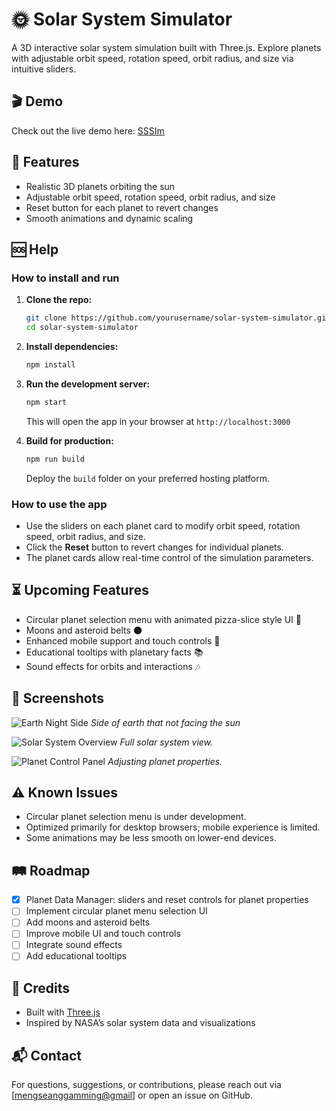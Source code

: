 

# 🌞 Solar System Simulator

A 3D interactive solar system simulation built with Three.js. Explore planets with adjustable orbit speed, rotation speed, orbit radius, and size via intuitive sliders.
## 🎬 Demo

Check out the live demo here: [SSSIm](https://sssim.netlify.app)


## 🚀 Features

- Realistic 3D planets orbiting the sun
- Adjustable orbit speed, rotation speed, orbit radius, and size
- Reset button for each planet to revert changes
- Smooth animations and dynamic scaling

## 🆘 Help

### How to install and run

1. **Clone the repo:**
   ```bash
   git clone https://github.com/yourusername/solar-system-simulator.git
   cd solar-system-simulator


2. **Install dependencies:**

   ```bash
   npm install
   ```

3. **Run the development server:**

   ```bash
   npm start
   ```

   This will open the app in your browser at `http://localhost:3000`

4. **Build for production:**

   ```bash
   npm run build
   ```

   Deploy the `build` folder on your preferred hosting platform.

### How to use the app

* Use the sliders on each planet card to modify orbit speed, rotation speed, orbit radius, and size.
* Click the **Reset** button to revert changes for individual planets.
* The planet cards allow real-time control of the simulation parameters.

## ⏳ Upcoming Features

* Circular planet selection menu with animated pizza-slice style UI 🍕
* Moons and asteroid belts 🌑
* Enhanced mobile support and touch controls 📱
* Educational tooltips with planetary facts 📚
* Sound effects for orbits and interactions 🎶

## 📸 Screenshots
![Earth Night Side](https://github.com/user-attachments/assets/afaaa023-fb4f-46f2-ad06-aba11744337f)
*Side of earth that not facing the sun*

![Solar System Overview](https://github.com/user-attachments/assets/ee406895-6703-4259-b50d-62b830cd9e0d)
*Full solar system view.*

![Planet Control Panel](https://github.com/user-attachments/assets/eb088a26-efdc-4c39-995c-a07ad7bfa9d3)
*Adjusting planet properties.*

## ⚠️ Known Issues

* Circular planet selection menu is under development.
* Optimized primarily for desktop browsers; mobile experience is limited.
* Some animations may be less smooth on lower-end devices.

## 🛤️ Roadmap
* [x] Planet Data Manager: sliders and reset controls for planet properties
* [ ] Implement circular planet menu selection UI
* [ ] Add moons and asteroid belts
* [ ] Improve mobile UI and touch controls
* [ ] Integrate sound effects
* [ ] Add educational tooltips

## 🎉 Credits

* Built with [Three.js](https://threejs.org/)
* Inspired by NASA’s solar system data and visualizations

## 📬 Contact

For questions, suggestions, or contributions, please reach out via \[[mengseanggamming@gmail](mailto:mengseanggamming@gmail.com)] or open an issue on GitHub.

